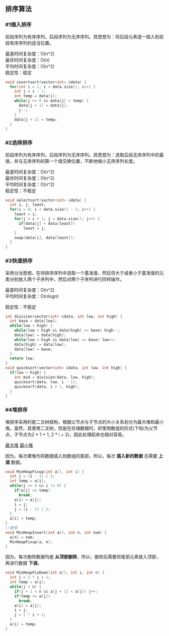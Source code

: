 ## 排序算法

### #1插入排序

前段序列为有序序列，后段序列为无序序列。其思想为：将后段元素逐一插入到前段有序序列的适当位置。

最差时间复杂度：O(n^2)  
最优时间复杂度：O(n)  
平均时间复杂度：O(n^2)  
稳定性：稳定  

```c++
void insertsort(vector<int> &data) {
  for(int i = 1; i < data.size(); i++) {
    int j = i - 1;
    int temp = data[i];
    while(j >= 0 && data[j] > temp) {
      data[j + 1] = data[j];
      j--;
    }
    data[j + 1] = temp;
  }
}
```

### #2选择排序

前段序列为有序序列，后段序列为无序序列。其思想为：选取后段无序序列中的最值，并与无序序列的第一个值交换位置，不断地缩小无序序列长度。

最差时间复杂度：O(n^2)  
最优时间复杂度：O(n^2)  
平均时间复杂度：O(n^2)  
稳定性：不稳定  

```c++
void selectsort(vector<int> &data) {
  int i, j, least;
  for(i = 0; i < data.size() - 1; i++) {
    least = i;
    for(j = i + 1; j < data.size(); j++) {
      if(data[j] < data[least])
        least = j;
    }
    swap(data[i], data[least]);
  }
}
```

### #3快速排序

采用分治思想。在待排序序列中选取一个基准值，然后将大于或者小于基准值的元素分别放入两个子序列中，然后对两个子序列进行同样操作。

最差时间复杂度：O(n^2)  
平均时间复杂度：O(nlogn)  

稳定性：不稳定  

```c++
int division(vector<int> &data, int low, int high) {
  int base = data[low];
  while(low < high) {
    while(low < high && data[high] >= base) high--;
    data[low] = data[high];
    while(low < high && data[low] <= base) low++;
    data[high] = data[low];
    data[low] = base;
  }
  return low;
}
void quicksort(vector<int> &data, int low, int high) {
  if(low < high) {
    int mid = division(data, low, high);
    quicksort(data, low, i - 1);
    quicksort(data, i + 1, high);
  }
}
```

### #4堆排序

堆排序采用的是二叉树结构，根据父节点与子节点的大小关系划分为最大堆和最小堆。虽然，其使用二叉树，但是在存储数据时，却使用数组的形式(下标i为父节点，子节点为2 * 1 + 1, 2 * i + 2)，因此处理起来也相对容易。

[最大堆](maxheapsort.cpp)
[最小堆](minheapsort.cpp)

因为，每次建堆均将数据插入到数组的尾部，所以，每次 **插入新的数据** 后需要 **上调** 数据。

```c++
void MinHeapFixup(int a[], int i) {
  int j = (i - 1) / 2;
  int temp = a[i];
  while(j >= 0 && i != 0) {
    if(a[j] <= temp)
      break;
    a[i] = a[j];
    i = j;
    j = (i - 1) / 2;
  }
  a[i] = temp;
}
//建堆
void MinHeapInsert(int a[], int n, int num) {
  a[n] = num;
  MinHeapFixup(a, n);
}
```

因为，每次删除数据均是 **从顶部删除**，所以，删除后需要将尾部元素放入顶部，再进行数据 **下调**。

```c++
void MinHeapFixDown(int a[], int i, int n) {
  int j = 2 * i + 1;
  int temp = a[i];
  while(j < n) {
    if(j + 1 < n && a[j + 1] < a[j]) j++;
    if(temp <= a[j])
      break;
    a[i] = a[j];
    i = j;
    j = 2 * i + 1;
  }
  a[i] = temp;
}
```
